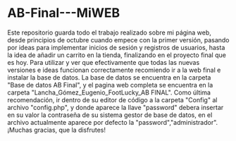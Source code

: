 # AB-Final---MiWEB


Este repositorio guarda todo el trabajo realizado sobre mi página web, desde principios de octubre cuando empece con la primer versión, pasando por ideas para implementar inicios de sesión y registros de usuarios, hasta la idea de añadir un carrito en la tienda, finalizando en el proyecto final que es hoy. Para utilizar y ver que efectivamente que todas las nuevas versiones e ideas funcionan correctamente recomiendo ir a la web final e instalar la base de datos. La base de datos se encuentra en la carpeta "Base de datos AB Final", y el pagina web completa se encuentra en la carpeta "Lancha_Gómez_Eugenio_FootLucky_AB FINAL". Como última recomendación, ir dentro de su editor de código a la carpeta "Config" al archivo "config.php", y donde aparece la llave "password" debera insertar en su valor la contraseña de su sistema gestor de base de datos, en el archivo actualmente aparece por defecto la "password","administrador". ¡Muchas gracias, que la disfrutes!
